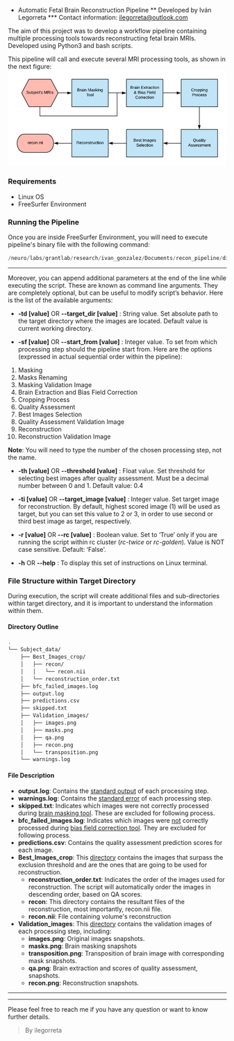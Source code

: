 * Automatic Fetal Brain Reconstruction Pipeline
** Developed by Iván Legorreta
*** Contact information: ilegorreta@outlook.com

The aim of this project was to develop a workflow pipeline containing multiple processing tools towards reconstructing fetal brain MRIs. Developed using Python3 and bash scripts.

This pipeline will call and execute several MRI processing tools, as shown in the next figure:
![Reconstruction Pipeline Diagram](https://github.com/ilegorreta/Automatic-Fetal-Brain-Reconstruction-Pipeline/blob/main/reconstruction_pipeline.png)

### Requirements
* Linux OS
* FreeSurfer Environment

### Running the Pipeline

Once you are inside FreeSurfer Environment, you will need to execute pipeline's binary file with the following command:
```python
/neuro/labs/grantlab/research/ivan_gonzalez/Documents/recon_pipeline/dist/mri_pipeline_v2
```
---
Moreover, you can append additional parameters at the end of the line while executing the script. These are known as command line arguments. They are completely optional, but can be useful to modify script’s behavior. Here is the list of the available arguments:

* **-td [value]** OR **--target_dir [value]** : String value. Set absolute path to the target directory where the images are located. Default value is current working directory.

* **-sf [value]** OR **--start_from [value]** : Integer value. To set from which processing step should the pipeline start from. Here are the options (expressed in actual sequential order within the pipeline):
1. Masking
1. Masks Renaming
1. Masking Validation Image
1. Brain Extraction and Bias Field Correction
1. Cropping Process
1. Quality Assessment
1. Best Images Selection
1. Quality Assessment Validation Image
1. Reconstruction
1. Reconstruction Validation Image

**Note**: You will need to type the number of the chosen processing step, not the name.

* **-th [value]** OR **--threshold [value]** : Float value. Set threshold for selecting best images after quality assessment. Must be a decimal number between 0 and 1. Default value: 0.4

* **-ti [value]** OR **--target_image [value]** : Integer value. Set target image for reconstruction. By default, highest scored image (1) will be used as target, but you can set this value to 2 or 3, in order to use second or third best image as target, respectively.

* **-r [value]** OR **--rc [value]** : Boolean value. Set to ‘True’ only if you are running the script within rc cluster (*rc-twice* or *rc-golden*). Value is NOT case sensitive. Default: ‘False’.

* **-h** OR **--help** : To display this set of instructions on Linux terminal.

### File Structure within Target Directory
During execution, the script will create additional files and sub-directories within target directory, and it is important to understand the information within them.

#### Directory Outline
```bash
.
└── Subject_data/
    ├── Best_Images_crop/
    │   ├── recon/
    │   │   └── recon.nii
    │   └── reconstruction_order.txt
    ├── bfc_failed_images.log
    ├── output.log
    ├── predictions.csv
    ├── skipped.txt
    ├── Validation_images/
    │   ├── images.png
    │   ├── masks.png
    │   ├── qa.png
    │   ├── recon.png
    │   └── transposition.png
    └── warnings.log

```
#### File Description
* **output.log**: Contains the <u>standard output</u> of each processing step.
* **warnings.log**: Contains the <u>standard error</u> of each processing step.
* **skipped.txt**: Indicates which images were not correctly processed during <u>brain masking tool</u>. These are excluded for following process.
* **bfc_failed_images.log**: Indicates which images were <u>not</u> correctly processed during <u>bias field correction tool</u>. They are excluded for following process.
* **predictions.csv**: Contains the quality assessment prediction scores for each image.
* **Best_Images_crop**: This <u>directory</u> contains the images that surpass the exclusion threshold and are the ones that are going to be used for reconstruction.
    * **reconstruction_order.txt**: Indicates the order of the images used for reconstruction. The script will automatically order the images in descending order, based on QA scores.
    * **recon**: This directory contains the resultant files of the reconstruction, most importantly, recon.nii file.
    * **recon.nii**: File containing volume's reconstruction  
* **Validation_images**:  This <u>directory</u> contains the validation images of each processing step, including:
    * **images.png**: Original images snapshots.
    * **masks.png**: Brain masking snapshots
    * **transposition.png**: Transposition of brain image with corresponding mask snapshots.
    * **qa.png**: Brain extraction and scores of quality assessment, snapshots.
    * **recon.png**: Reconstruction snapshots.

---
---
Please feel free to reach me if you have any question or want to know further details.

> By ilegorreta
